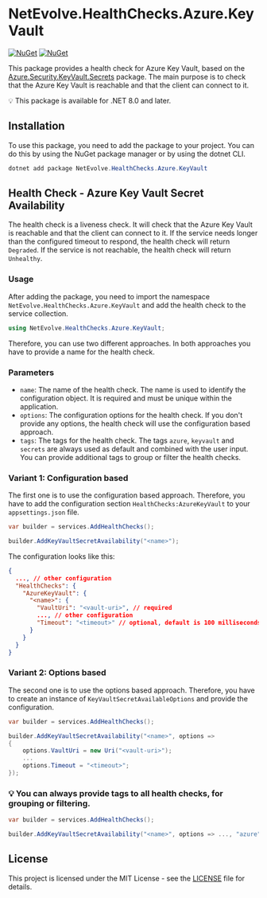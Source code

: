 # NetEvolve.HealthChecks.Azure.KeyVault

[![NuGet](https://img.shields.io/nuget/v/NetEvolve.HealthChecks.Azure.KeyVault?logo=nuget)](https://www.nuget.org/packages/NetEvolve.HealthChecks.Azure.KeyVault/)
[![NuGet](https://img.shields.io/nuget/dt/NetEvolve.HealthChecks.Azure.KeyVault?logo=nuget)](https://www.nuget.org/packages/NetEvolve.HealthChecks.Azure.KeyVault/)

This package provides a health check for Azure Key Vault, based on the [Azure.Security.KeyVault.Secrets](https://www.nuget.org/packages/Azure.Security.KeyVault.Secrets/) package. The main purpose is to check that the Azure Key Vault is reachable and that the client can connect to it.

:bulb: This package is available for .NET 8.0 and later.

## Installation
To use this package, you need to add the package to your project. You can do this by using the NuGet package manager or by using the dotnet CLI.
```powershell
dotnet add package NetEvolve.HealthChecks.Azure.KeyVault
```

## Health Check - Azure Key Vault Secret Availability
The health check is a liveness check. It will check that the Azure Key Vault is reachable and that the client can connect to it. If the service needs longer than the configured timeout to respond, the health check will return `Degraded`. If the service is not reachable, the health check will return `Unhealthy`.

### Usage
After adding the package, you need to import the namespace `NetEvolve.HealthChecks.Azure.KeyVault` and add the health check to the service collection.
```csharp
using NetEvolve.HealthChecks.Azure.KeyVault;
```
Therefore, you can use two different approaches. In both approaches you have to provide a name for the health check.

### Parameters
- `name`: The name of the health check. The name is used to identify the configuration object. It is required and must be unique within the application.
- `options`: The configuration options for the health check. If you don't provide any options, the health check will use the configuration based approach.
- `tags`: The tags for the health check. The tags `azure`, `keyvault` and `secrets` are always used as default and combined with the user input. You can provide additional tags to group or filter the health checks.

### Variant 1: Configuration based
The first one is to use the configuration based approach. Therefore, you have to add the configuration section `HealthChecks:AzureKeyVault` to your `appsettings.json` file.
```csharp
var builder = services.AddHealthChecks();

builder.AddKeyVaultSecretAvailability("<name>");
```

The configuration looks like this:
```json
{
  ..., // other configuration
  "HealthChecks": {
    "AzureKeyVault": {
      "<name>": {
        "VaultUri": "<vault-uri>", // required
        ..., // other configuration
        "Timeout": "<timeout>" // optional, default is 100 milliseconds
      }
    }
  }
}
```

### Variant 2: Options based
The second one is to use the options based approach. Therefore, you have to create an instance of `KeyVaultSecretAvailableOptions` and provide the configuration.
```csharp
var builder = services.AddHealthChecks();

builder.AddKeyVaultSecretAvailability("<name>", options =>
{
    options.VaultUri = new Uri("<vault-uri>");
    ...
    options.Timeout = "<timeout>";
});
```

### :bulb: You can always provide tags to all health checks, for grouping or filtering.

```csharp
var builder = services.AddHealthChecks();

builder.AddKeyVaultSecretAvailability("<name>", options => ..., "azure");
```

## License

This project is licensed under the MIT License - see the [LICENSE](https://raw.githubusercontent.com/dailydevops/healthchecks/refs/heads/main/LICENSE) file for details.
